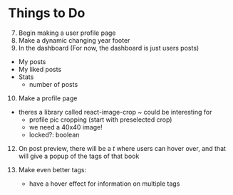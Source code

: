 # Things to Do

7. Begin making a user profile page
8. Make a dynamic changing year footer 
9. In the dashboard (For now, the dashboard is just users posts)
- My posts
- My liked posts
- Stats
    - number of posts
10. Make a profile page
- theres a library called react-image-crop ~ could be interesting for 
    - profile pic cropping (start with preselected crop)
    - we need a 40x40 image!
    - locked?: boolean

12. On post preview, there will be a *t* where users can hover over, and that will give a popup of the tags of that book

13. Make even better tags:
    - have a hover effect for information on multiple tags
